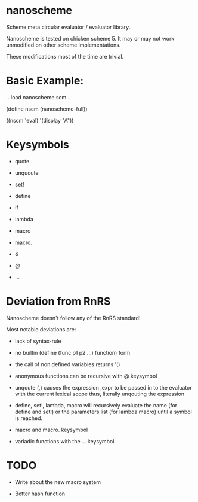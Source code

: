 # nanoscheme

Scheme meta circular evaluator / evaluator library.


Nanoscheme is tested on chicken scheme 5.
It may or may not work unmodified on other scheme implementations.

These modifications most of the time are trivial.

# Basic Example:

.. load nanoscheme.scm ..

(define nscm (nanoscheme-full))

((nscm 'eval) '(display "A"))

# Keysymbols

- quote

- unquoute

- set!

- define

- if

- lambda

- macro

- macro.

- &

- @

- ...


# Deviation from RnRS

Nanoscheme doesn't follow any of the RnRS standard!

Most notable deviations are:

- lack of syntax-rule

- no builtin (define (func p1 p2 ...) function) form

- the call of non defined variables returns '()

- anonymous functions can be recursive with @ keysymbol

- unqoute (,) causes the expression ,expr to be passed in to the evaluator
  with the current lexical scope thus, literally unqouting the expression

- define, set!, lambda, macro will recursively evaluate the name (for define and set!)
  or the parameters list (for lambda macro) until a symbol is reached.

- macro and macro. keysymbol

- variadic functions with the ... keysymbol

# TODO

- Write about the new macro system 

- Better hash function

